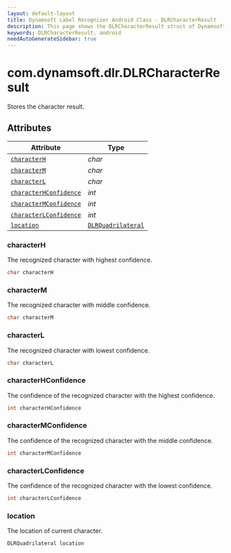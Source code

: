```yaml
---
layout: default-layout
title: Dynamsoft Label Recognizer Android Class - DLRCharacterResult
description: This page shows the DLRCharacterResult struct of Dynamsoft Label Recognizer for Android Language.
keywords: DLRCharacterResult, android
needAutoGenerateSidebar: true
---
```



# com.dynamsoft.dlr.DLRCharacterResult
Stores the character result.
  

## Attributes
  
| Attribute | Type |
|---------- | ---- |
| [`characterH`](#characterh) | *char* |
| [`characterM`](#characterm) | *char* |
| [`characterL`](#characterl) | *char* |
| [`characterHConfidence`](#characterhconfidence) | *int* |
| [`characterMConfidence`](#charactermconfidence) | *int* |
| [`characterLConfidence`](#characterlconfidence) | *int* |
| [`location`](#location) | [`DLRQuadrilateral`](dlr-quadrilateral.md) |


### characterH
The recognized character with highest confidence.
```java
char characterH
```

### characterM
The recognized character with middle confidence.
```java
char characterM
```

### characterL
The recognized character with lowest confidence.
```java
char characterL
```


### characterHConfidence
The confidence of the recognized character with the highest confidence.
```java
int characterHConfidence
```

### characterMConfidence
The confidence of the recognized character with the middle confidence.
```java
int characterMConfidence
```

### characterLConfidence
The confidence of the recognized character with the lowest confidence.
```java
int characterLConfidence
```

### location
The location of current character.
```java
DLRQuadrilateral location
```
